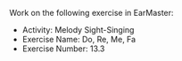 Work on the following exercise in EarMaster:
- Activity: Melody Sight-Singing
- Exercise Name: Do, Re, Me, Fa
- Exercise Number: 13.3
